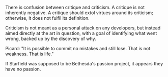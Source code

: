 There is confusion between critique and criticism. A critique is not inherently negative. A critique should extol virtues around its criticism; otherwise, it does not fulfil its definition.

Criticism is not meant as a personal attack on any developers, but instead aimed directly at the art in question, with a goal of identifying what went wrong, backed up by the discovery of why.

Picard: "It is possible to commit no mistakes and still lose. That is not weakness. That is life."

If Starfield was supposed to be Bethesda's passion project, it appears they have no passion.